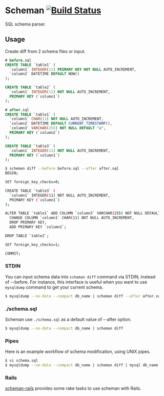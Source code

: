# Scheman [![Build Status](https://travis-ci.org/r7kamura/scheman.svg?branch=master)](https://travis-ci.org/r7kamura/scheman)
SQL schema parser.

## Usage
Create diff from 2 schema files or input.

```sql
# before.sql
CREATE TABLE `table1` (
  `column1` INTEGER(11) PRIMARY KEY NOT NULL AUTO_INCREMENT,
  `column2` DATETIME DEFAULT NOW()
);

CREATE TABLE `table2` (
  `column1` INTEGER(11) NOT NULL AUTO_INCREMENT,
  PRIMARY KEY (`column1`)
);
```

```sql
# after.sql
CREATE TABLE `table1` (
  `column1` CHAR(11) NOT NULL AUTO_INCREMENT,
  `column2` DATETIME DEFAULT CURRENT_TIMESTAMP(),
  `column3` VARCHAR(255) NOT NULL DEFAULT "a",
  PRIMARY KEY (`column2`)
);

CREATE TABLE `table3` (
  `column1` INTEGER(11) NOT NULL AUTO_INCREMENT,
  PRIMARY KEY (`column1`)
);
```

```sh
$ scheman diff --before before.sql --after after.sql
BEGIN;

SET foreign_key_checks=0;

CREATE TABLE `table3` (
  `column1` INTEGER(11) NOT NULL AUTO_INCREMENT,
  PRIMARY KEY (`column1`)
);

ALTER TABLE `table1` ADD COLUMN `column3` VARCHAR(255) NOT NULL DEFAULT "a",
  CHANGE COLUMN `column1` CHAR(11) NOT NULL AUTO_INCREMENT,
  DROP PRIMARY KEY,
  ADD PRIMARY KEY `column2`;

DROP TABLE `table2`;

SET foreign_key_checks=1;

COMMIT;
```

### STDIN
You can input schema data into `scheman diff` command via STDIN, instead of --before.
For instance, this interface is useful when you want to use `mysqldump` command to get your current schema.

```sh
$ mysqldump --no-data --compact db_name | scheman diff --after after.sql
```

### ./schema.sql
Scheman use `./schema.sql` as a default value of --after option.

```sh
$ mysqldump --no-data --compact db_name | scheman diff
```

### Pipes
Here is an example workflow of schema modification, using UNIX pipes.

```sh
$ vi schema.sql
$ mysqldump --no-data --compact db_name | scheman diff | mysql db_name
```

### Rails
[scheman-rails](https://github.com/r7kamura/scheman-rails) provides some rake tasks to use scheman with Rails.
